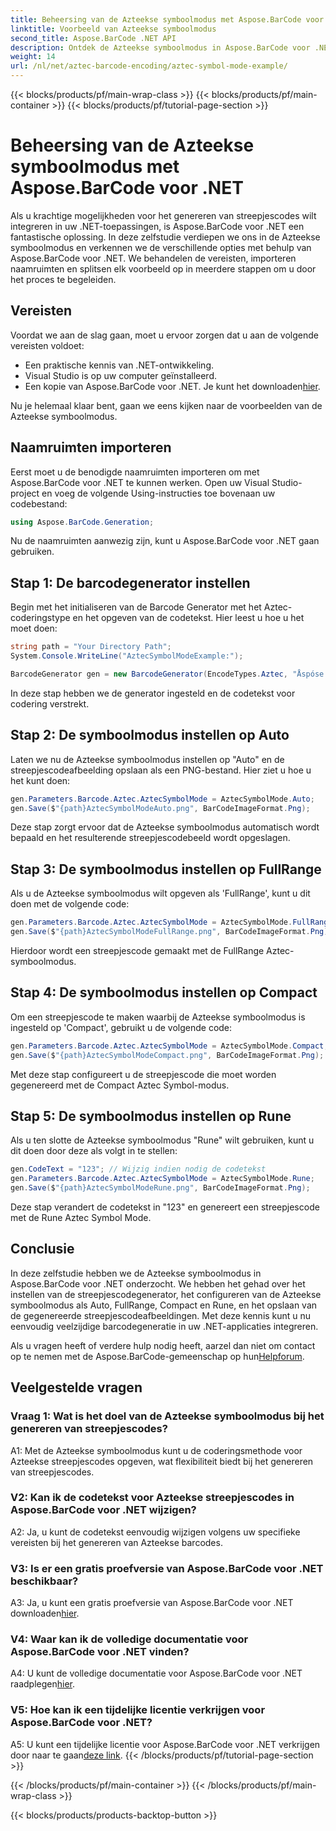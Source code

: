 ```yaml
---
title: Beheersing van de Azteekse symboolmodus met Aspose.BarCode voor .NET
linktitle: Voorbeeld van Azteekse symboolmodus
second_title: Aspose.BarCode .NET API
description: Ontdek de Azteekse symboolmodus in Aspose.BarCode voor .NET en leer hoe u eenvoudig veelzijdige barcodes kunt genereren. Ga aan de slag met de Auto-, FullRange-, Compact- en Rune-modi in deze uitgebreide tutorial.
weight: 14
url: /nl/net/aztec-barcode-encoding/aztec-symbol-mode-example/
---
```


{{< blocks/products/pf/main-wrap-class >}}
{{< blocks/products/pf/main-container >}}
{{< blocks/products/pf/tutorial-page-section >}}

# Beheersing van de Azteekse symboolmodus met Aspose.BarCode voor .NET

Als u krachtige mogelijkheden voor het genereren van streepjescodes wilt integreren in uw .NET-toepassingen, is Aspose.BarCode voor .NET een fantastische oplossing. In deze zelfstudie verdiepen we ons in de Azteekse symboolmodus en verkennen we de verschillende opties met behulp van Aspose.BarCode voor .NET. We behandelen de vereisten, importeren naamruimten en splitsen elk voorbeeld op in meerdere stappen om u door het proces te begeleiden.

## Vereisten

Voordat we aan de slag gaan, moet u ervoor zorgen dat u aan de volgende vereisten voldoet:

- Een praktische kennis van .NET-ontwikkeling.
- Visual Studio is op uw computer geïnstalleerd.
-  Een kopie van Aspose.BarCode voor .NET. Je kunt het downloaden[hier](https://releases.aspose.com/barcode/net/).

Nu je helemaal klaar bent, gaan we eens kijken naar de voorbeelden van de Azteekse symboolmodus.

## Naamruimten importeren

Eerst moet u de benodigde naamruimten importeren om met Aspose.BarCode voor .NET te kunnen werken. Open uw Visual Studio-project en voeg de volgende Using-instructies toe bovenaan uw codebestand:

```csharp
using Aspose.BarCode.Generation;
```

Nu de naamruimten aanwezig zijn, kunt u Aspose.BarCode voor .NET gaan gebruiken.

## Stap 1: De barcodegenerator instellen

Begin met het initialiseren van de Barcode Generator met het Aztec-coderingstype en het opgeven van de codetekst. Hier leest u hoe u het moet doen:

```csharp
string path = "Your Directory Path";
System.Console.WriteLine("AztecSymbolModeExample:");

BarcodeGenerator gen = new BarcodeGenerator(EncodeTypes.Aztec, "Åspóse.Barcóde©");
```

In deze stap hebben we de generator ingesteld en de codetekst voor codering verstrekt.

## Stap 2: De symboolmodus instellen op Auto

Laten we nu de Azteekse symboolmodus instellen op "Auto" en de streepjescodeafbeelding opslaan als een PNG-bestand. Hier ziet u hoe u het kunt doen:

```csharp
gen.Parameters.Barcode.Aztec.AztecSymbolMode = AztecSymbolMode.Auto;
gen.Save($"{path}AztecSymbolModeAuto.png", BarCodeImageFormat.Png);
```

Deze stap zorgt ervoor dat de Azteekse symboolmodus automatisch wordt bepaald en het resulterende streepjescodebeeld wordt opgeslagen.

## Stap 3: De symboolmodus instellen op FullRange

Als u de Azteekse symboolmodus wilt opgeven als 'FullRange', kunt u dit doen met de volgende code:

```csharp
gen.Parameters.Barcode.Aztec.AztecSymbolMode = AztecSymbolMode.FullRange;
gen.Save($"{path}AztecSymbolModeFullRange.png", BarCodeImageFormat.Png);
```

Hierdoor wordt een streepjescode gemaakt met de FullRange Aztec-symboolmodus.

## Stap 4: De symboolmodus instellen op Compact

Om een streepjescode te maken waarbij de Azteekse symboolmodus is ingesteld op 'Compact', gebruikt u de volgende code:

```csharp
gen.Parameters.Barcode.Aztec.AztecSymbolMode = AztecSymbolMode.Compact;
gen.Save($"{path}AztecSymbolModeCompact.png", BarCodeImageFormat.Png);
```

Met deze stap configureert u de streepjescode die moet worden gegenereerd met de Compact Aztec Symbol-modus.

## Stap 5: De symboolmodus instellen op Rune

Als u ten slotte de Azteekse symboolmodus "Rune" wilt gebruiken, kunt u dit doen door deze als volgt in te stellen:

```csharp
gen.CodeText = "123"; // Wijzig indien nodig de codetekst
gen.Parameters.Barcode.Aztec.AztecSymbolMode = AztecSymbolMode.Rune;
gen.Save($"{path}AztecSymbolModeRune.png", BarCodeImageFormat.Png);
```

Deze stap verandert de codetekst in "123" en genereert een streepjescode met de Rune Aztec Symbol Mode.

## Conclusie

In deze zelfstudie hebben we de Azteekse symboolmodus in Aspose.BarCode voor .NET onderzocht. We hebben het gehad over het instellen van de streepjescodegenerator, het configureren van de Azteekse symboolmodus als Auto, FullRange, Compact en Rune, en het opslaan van de gegenereerde streepjescodeafbeeldingen. Met deze kennis kunt u nu eenvoudig veelzijdige barcodegeneratie in uw .NET-applicaties integreren.

 Als u vragen heeft of verdere hulp nodig heeft, aarzel dan niet om contact op te nemen met de Aspose.BarCode-gemeenschap op hun[Helpforum](https://forum.aspose.com/c/barcode/13).

## Veelgestelde vragen

### Vraag 1: Wat is het doel van de Azteekse symboolmodus bij het genereren van streepjescodes?

A1: Met de Azteekse symboolmodus kunt u de coderingsmethode voor Azteekse streepjescodes opgeven, wat flexibiliteit biedt bij het genereren van streepjescodes.

### V2: Kan ik de codetekst voor Azteekse streepjescodes in Aspose.BarCode voor .NET wijzigen?

A2: Ja, u kunt de codetekst eenvoudig wijzigen volgens uw specifieke vereisten bij het genereren van Azteekse barcodes.

### V3: Is er een gratis proefversie van Aspose.BarCode voor .NET beschikbaar?

A3: Ja, u kunt een gratis proefversie van Aspose.BarCode voor .NET downloaden[hier](https://releases.aspose.com/).

### V4: Waar kan ik de volledige documentatie voor Aspose.BarCode voor .NET vinden?

 A4: U kunt de volledige documentatie voor Aspose.BarCode voor .NET raadplegen[hier](https://reference.aspose.com/barcode/net/).

### V5: Hoe kan ik een tijdelijke licentie verkrijgen voor Aspose.BarCode voor .NET?

 A5: U kunt een tijdelijke licentie voor Aspose.BarCode voor .NET verkrijgen door naar te gaan[deze link](https://purchase.aspose.com/temporary-license/).
{{< /blocks/products/pf/tutorial-page-section >}}

{{< /blocks/products/pf/main-container >}}
{{< /blocks/products/pf/main-wrap-class >}}

{{< blocks/products/products-backtop-button >}}
